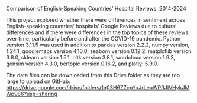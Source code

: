Comparison of English-Speaking Countries’ Hospital Reviews, 2014-2024

This project explored whether there were differences in sentiment across English-speaking countries' hospitals' Google Reviews due to cultural differences 
and if there were differences in the top topics of these reviews over time, particularly before and after the COVID-19 pandemic. Python version 3.11.5 was used in addition to pandas version 2.2.2, numpy version, 1.24.1, googlemaps version 4.10.0, seaborn version 0.12.2, matplotlib version 3.8.0, sklearn version 1.5.1, nltk version 3.8.1, wordcloud version 1.9.3, gensim version 4.3.0, bertopic version 0.16.2, and plotly: 5.9.0.

The data files can be downloaded from this Drive folder as they are too large to upload on GitHub: 
https://drive.google.com/drive/folders/1q03H6ZZcpYxJrLeuWPRJIVHykJMWp986?usp=sharing
